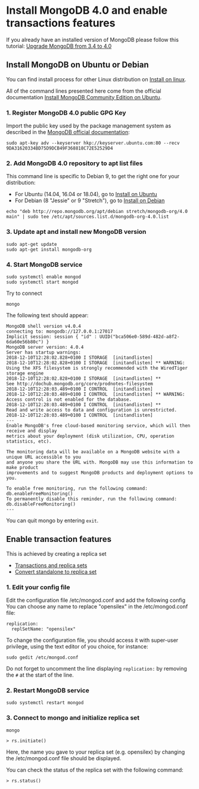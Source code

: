 # Install MongoDB 4.0 and enable transactions features

If you already have an installed version of MongoDB please follow this tutorial:
[Upgrade MongoDB from 3.4 to 4.0](MongoDBUpgradeTov4)

## Install MongoDB on Ubuntu or Debian

You can find install process for other Linux distribution on [Install on linux](https://docs.mongodb.com/manual/administration/install-on-linux/).

All of the command lines presented here come from the official documentation [Install MongoDB Community Edition on Ubuntu](https://docs.mongodb.com/manual/tutorial/install-mongodb-on-ubuntu/#install-mongodb-community-edition-on-ubuntu).

### 1. Register MongoDB 4.0 public GPG Key

Import the public key used by the package management system as described in the [MongoDB official documentation](https://docs.mongodb.com/manual/tutorial/install-mongodb-on-ubuntu/#import-the-public-key-used-by-the-package-management-system):

```
sudo apt-key adv --keyserver hkp://keyserver.ubuntu.com:80 --recv 9DA31620334BD75D9DCB49F368818C72E52529D4
```

### 2. Add MongoDB 4.0 repository to apt list files

This command line is specific to Debian 9, to get the right one for your distribution:

- For Ubuntu (14.04, 16.04 or 18.04), go to [Install on Ubuntu](https://docs.mongodb.com/manual/tutorial/install-mongodb-on-ubuntu/)
- For Debian (8 "Jessie" or 9 "Stretch"), go to [Install on Debian](https://docs.mongodb.com/manual/tutorial/install-mongodb-on-debian/)

```
echo "deb http://repo.mongodb.org/apt/debian stretch/mongodb-org/4.0 main" | sudo tee /etc/apt/sources.list.d/mongodb-org-4.0.list
```
### 3. Update apt and install new MongoDB version

```
sudo apt-get update
sudo apt-get install mongodb-org
```

### 4. Start MongoDB service

```
sudo systemctl enable mongod
sudo systemctl start mongod
```

Try to connect

```
mongo
```

The following text should appear:

```
MongoDB shell version v4.0.4
connecting to: mongodb://127.0.0.1:27017
Implicit session: session { "id" : UUID("bca506e0-589d-482d-a8f2-6da60e56b80c") }
MongoDB server version: 4.0.4
Server has startup warnings:
2018-12-10T12:28:02.828+0100 I STORAGE  [initandlisten]
2018-12-10T12:28:02.828+0100 I STORAGE  [initandlisten] ** WARNING: Using the XFS filesystem is strongly recommended with the WiredTiger storage engine
2018-12-10T12:28:02.828+0100 I STORAGE  [initandlisten] **          See http://dochub.mongodb.org/core/prodnotes-filesystem
2018-12-10T12:28:03.489+0100 I CONTROL  [initandlisten]
2018-12-10T12:28:03.489+0100 I CONTROL  [initandlisten] ** WARNING: Access control is not enabled for the database.
2018-12-10T12:28:03.489+0100 I CONTROL  [initandlisten] **          Read and write access to data and configuration is unrestricted.
2018-12-10T12:28:03.489+0100 I CONTROL  [initandlisten]
---
Enable MongoDB's free cloud-based monitoring service, which will then receive and display
metrics about your deployment (disk utilization, CPU, operation statistics, etc).

The monitoring data will be available on a MongoDB website with a unique URL accessible to you
and anyone you share the URL with. MongoDB may use this information to make product
improvements and to suggest MongoDB products and deployment options to you.

To enable free monitoring, run the following command: db.enableFreeMonitoring()
To permanently disable this reminder, run the following command: db.disableFreeMonitoring()
---
```

You can quit mongo by entering `exit`.

## Enable transaction features

This is achieved by creating a replica set
- [Transactions and replica sets](https://docs.mongodb.com/manual/core/transactions/#transactions-and-replica-sets)
- [Convert standalone to replica set](https://docs.mongodb.com/manual/tutorial/convert-standalone-to-replica-set/)

### 1. Edit your config file

Edit the configuration file /etc/mongod.conf and add the following config
You can choose any name to replace "opensilex" in the /etc/mongod.conf file:

```
replication:
  replSetName: "opensilex"
```

To change the configuration file, you should access it with super-user privilege, using the text editor of you choice, for instance:

```
sudo gedit /etc/mongod.conf
```

Do not forget to uncomment the line displaying `replication:` by removing the `#` at the start of the line.

### 2. Restart MongoDB service

```
sudo systemctl restart mongod
```

### 3. Connect to mongo and initialize replica set

```
mongo
```

```
> rs.initiate()
```

Here, the name you gave to your replica set (e.g. opensilex) by changing the /etc/mongod.conf file should be displayed.

You can check the status of the replica set with the following command:

```
> rs.status()
```
